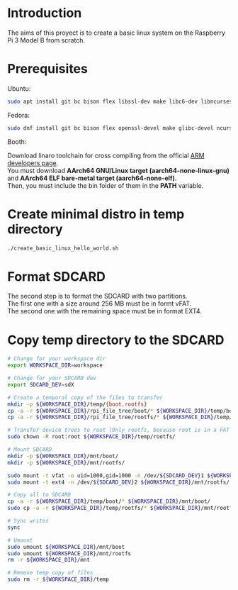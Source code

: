# Introduction
The aims of this proyect is to create a basic linux system on the Raspberry Pi 3 Model B from scratch.

# Prerequisites
Ubuntu:
```bash
sudo apt install git bc bison flex libssl-dev make libc6-dev libncurses5-dev
```

Fedora:
```bash
sudo dnf install git bc bison flex openssl-devel make glibc-devel ncurses-devel
```

Booth:

Download linaro toolchain for cross compiling from the official [ARM developers page](https://developer.arm.com/tools-and-software/open-source-software/developer-tools/gnu-toolchain/gnu-a/downloads).  
You must download **AArch64 GNU/Linux target (aarch64-none-linux-gnu)** and **AArch64 ELF bare-metal target (aarch64-none-elf)**.  
Then, you must include the bin folder of them in the **PATH** variable.  

# Create minimal distro in temp directory
```bash
./create_basic_linux_hello_world.sh
```

# Format SDCARD
The second step is to format the SDCARD with two partitions.  
The first one with a size around 256 MB must be in formt vFAT.  
The second one with the remaining space must be in format EXT4.  

# Copy temp directory to the SDCARD
```bash
# Change for your workspace dir
export WORKSPACE_DIR=workspace

# Change for your SDCARD dev
export SDCARD_DEV=sdX

# Create a temporal copy of the files to transfer
mkdir -p ${WORKSPACE_DIR}/temp/{boot,rootfs}
cp -a -r ${WORKSPACE_DIR}/rpi_file_tree/boot/* ${WORKSPACE_DIR}/temp/boot/
cp -a -r ${WORKSPACE_DIR}/rpi_file_tree/rootfs/* ${WORKSPACE_DIR}/temp/rootfs/

# Transfer device trees to root (Only rootfs, because root is in a FAT partition)
sudo chown -R root:root ${WORKSPACE_DIR}/temp/rootfs/

# Mount SDCARD
mkdir -p ${WORKSPACE_DIR}/mnt/boot/
mkdir -p ${WORKSPACE_DIR}/mnt/rootfs/

sudo mount -t vfat -o uid=1000,gid=1000 -n /dev/${SDCARD_DEV}1 ${WORKSPACE_DIR}/mnt/boot/
sudo mount -t ext4 -n /dev/${SDCARD_DEV}2 ${WORKSPACE_DIR}/mnt/rootfs/

# Copy all to SDCARD
cp -a -r ${WORKSPACE_DIR}/temp/boot/* ${WORKSPACE_DIR}/mnt/boot/
sudo cp -a -r ${WORKSPACE_DIR}/temp/rootfs/* ${WORKSPACE_DIR}/mnt/rootfs/

# Sync writes
sync

# Umount
sudo umount ${WORKSPACE_DIR}/mnt/boot
sudo umount ${WORKSPACE_DIR}/mnt/rootfs
rm -r ${WORKSPACE_DIR}/mnt

# Remove temp copy of files
sudo rm -r ${WORKSPACE_DIR}/temp
```
